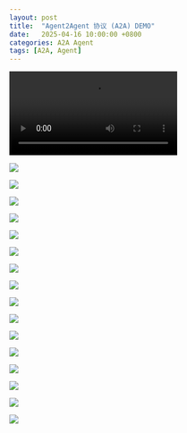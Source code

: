 ```yaml
---
layout: post
title:  "Agent2Agent 协议 (A2A) DEMO"
date:   2025-04-16 10:00:00 +0800
categories: A2A Agent
tags: [A2A, Agent]
---
```


<video controls src="/images/2025/A2A/DEMO/A2A-DEMO.mov" title="A2A Demo"></video>

![](/images/2025/A2A/DEMO/A2A_00.png)

![](/images/2025/A2A/DEMO/A2A_01.png)

![](/images/2025/A2A/DEMO/A2A_02.png)

![](/images/2025/A2A/DEMO/A2A_03.png)

![](/images/2025/A2A/DEMO/A2A_04.png)

![](/images/2025/A2A/DEMO/A2A_05.png)

![](/images/2025/A2A/DEMO/A2A_06.png)

![](/images/2025/A2A/DEMO/A2A_07.png)

![](/images/2025/A2A/DEMO/A2A_08.png)

![](/images/2025/A2A/DEMO/A2A_09.png)

![](/images/2025/A2A/DEMO/A2A_10.png)

![](/images/2025/A2A/DEMO/A2A_11.png)

![](/images/2025/A2A/DEMO/A2A_12.png)

![](/images/2025/A2A/DEMO/A2A_13.png)

![](/images/2025/A2A/DEMO/A2A_14.png)

![](/images/2025/A2A/DEMO/A2A_15.png)
